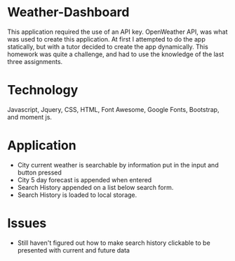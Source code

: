 # Weather-Dashboard
This application required the use of an API key.  OpenWeather API, was what was used to create this application.  At first I attempted to do the app statically, but with a tutor decided to create the app dynamically.  This homework was quite a challenge, and had to use the knowledge of the last three assignments.

# Technology
Javascript, Jquery, CSS, HTML, Font Awesome, Google Fonts, Bootstrap, and moment js.

# Application

* City current weather is searchable by information put in the input and button pressed
* City 5 day forecast is appended when entered
* Search History appended on a list below search form.
* Search History is loaded to local storage.

# Issues
* Still haven't figured out how to make search history clickable to be presented with current and future data






